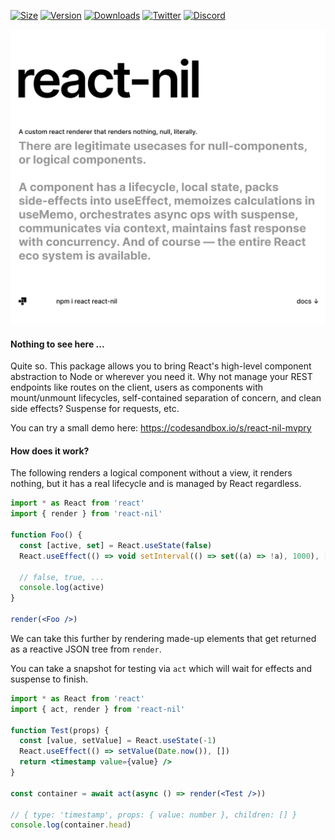 [![Size](https://img.shields.io/bundlephobia/minzip/react-nil?label=gzip&style=flat&colorA=000000&colorB=000000)](https://bundlephobia.com/package/react-nil)
[![Version](https://img.shields.io/npm/v/react-nil?style=flat&colorA=000000&colorB=000000)](https://npmjs.com/package/react-nil)
[![Downloads](https://img.shields.io/npm/dt/react-nil.svg?style=flat&colorA=000000&colorB=000000)](https://npmjs.com/package/react-nil)
[![Twitter](https://img.shields.io/twitter/follow/pmndrs?label=%40pmndrs&style=flat&colorA=000000&colorB=000000&logo=twitter&logoColor=000000)](https://twitter.com/pmndrs)
[![Discord](https://img.shields.io/discord/740090768164651008?style=flat&colorA=000000&colorB=000000&label=discord&logo=discord&logoColor=000000)](https://discord.gg/poimandres)

<p align="left">
  <a id="cover" href="#cover">
    <picture>
      <source media="(prefers-color-scheme: dark)" srcset=".github/dark.svg">
      <img style="white-space:pre-wrap" alt="There are legitimate use cases for null components or logical components.&#10&#10A component has a lifecycle, local state, packs side-effects into useEffect, memoizes calculations in useMemo, orchestrates async ops with suspense, communicates via context, maintains fast response with concurrency. And of course — the entire React ecosystem is available." src=".github/light.svg">
    </picture>
  </a>
</p>

#### Nothing to see here ...

Quite so. This package allows you to bring React's high-level component abstraction to Node or wherever you need it. Why not manage your REST endpoints like routes on the client, users as components with mount/unmount lifecycles, self-contained separation of concern, and clean side effects? Suspense for requests, etc.

You can try a small demo here: https://codesandbox.io/s/react-nil-mvpry

#### How does it work?

The following renders a logical component without a view, it renders nothing, but it has a real lifecycle and is managed by React regardless.

```jsx
import * as React from 'react'
import { render } from 'react-nil'

function Foo() {
  const [active, set] = React.useState(false)
  React.useEffect(() => void setInterval(() => set((a) => !a), 1000), [])

  // false, true, ...
  console.log(active)
}

render(<Foo />)
```

We can take this further by rendering made-up elements that get returned as a reactive JSON tree from `render`.

You can take a snapshot for testing via `act` which will wait for effects and suspense to finish.

```jsx
import * as React from 'react'
import { act, render } from 'react-nil'

function Test(props) {
  const [value, setValue] = React.useState(-1)
  React.useEffect(() => setValue(Date.now()), [])
  return <timestamp value={value} />
}

const container = await act(async () => render(<Test />))

// { type: 'timestamp', props: { value: number }, children: [] }
console.log(container.head)
```
